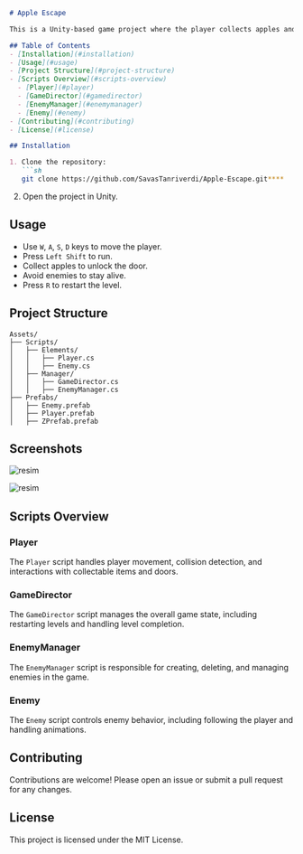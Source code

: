 ```markdown
# Apple Escape

This is a Unity-based game project where the player collects apples and avoids enemies to complete levels.

## Table of Contents
- [Installation](#installation)
- [Usage](#usage)
- [Project Structure](#project-structure)
- [Scripts Overview](#scripts-overview)
  - [Player](#player)
  - [GameDirector](#gamedirector)
  - [EnemyManager](#enemymanager)
  - [Enemy](#enemy)
- [Contributing](#contributing)
- [License](#license)

## Installation

1. Clone the repository:
   ```sh
   git clone https://github.com/SavasTanriverdi/Apple-Escape.git****
   ```
2. Open the project in Unity.

## Usage

- Use `W`, `A`, `S`, `D` keys to move the player.
- Press `Left Shift` to run.
- Collect apples to unlock the door.
- Avoid enemies to stay alive.
- Press `R` to restart the level.

## Project Structure

```
Assets/
├── Scripts/
│   ├── Elements/
│   │   ├── Player.cs
│   │   ├── Enemy.cs
│   ├── Manager/
│   │   ├── GameDirector.cs
│   │   ├── EnemyManager.cs
├── Prefabs/
│   ├── Enemy.prefab
│   ├── Player.prefab
│   ├── ZPrefab.prefab
```
## Screenshots
![resim](https://github.com/user-attachments/assets/53ebcf3f-e98b-4b6f-a16b-9cb84980785a)

![resim](https://github.com/user-attachments/assets/b2fb482c-4fc0-4f6b-b3b5-f9eaec974fab)

## Scripts Overview

### Player

The `Player` script handles player movement, collision detection, and interactions with collectable items and doors.

### GameDirector

The `GameDirector` script manages the overall game state, including restarting levels and handling level completion.

### EnemyManager

The `EnemyManager` script is responsible for creating, deleting, and managing enemies in the game.

### Enemy

The `Enemy` script controls enemy behavior, including following the player and handling animations.

## Contributing

Contributions are welcome! Please open an issue or submit a pull request for any changes.

## License

This project is licensed under the MIT License.
```
